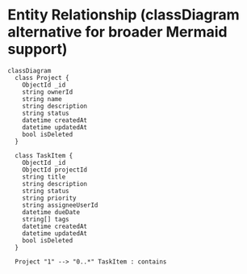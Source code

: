 # Entity Relationship (classDiagram alternative for broader Mermaid support)

```mermaid
classDiagram
  class Project {
    ObjectId _id
    string ownerId
    string name
    string description
    string status
    datetime createdAt
    datetime updatedAt
    bool isDeleted
  }

  class TaskItem {
    ObjectId _id
    ObjectId projectId
    string title
    string description
    string status
    string priority
    string assigneeUserId
    datetime dueDate
    string[] tags
    datetime createdAt
    datetime updatedAt
    bool isDeleted
  }

  Project "1" --> "0..*" TaskItem : contains
```

